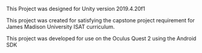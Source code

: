 This Project was designed for Unity version 2019.4.20f1

This project was created for satisfying the capstone project requirement for James Madison University ISAT curriculum.

This project was developed for use on the Oculus Quest 2 using the Android SDK

